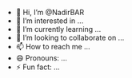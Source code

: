 - 👋 Hi, I’m @NadirBAR
- 👀 I’m interested in ...
- 🌱 I’m currently learning ...
- 💞️ I’m looking to collaborate on ...
- 📫 How to reach me ...
- 😄 Pronouns: ...
- ⚡ Fun fact: ...

<!---
NadirBAR/NadirBAR is a ✨ special ✨ repository because its `README.md` (this file) appears on your GitHub profile.
You can click the Preview link to take a look at your changes.
--->
